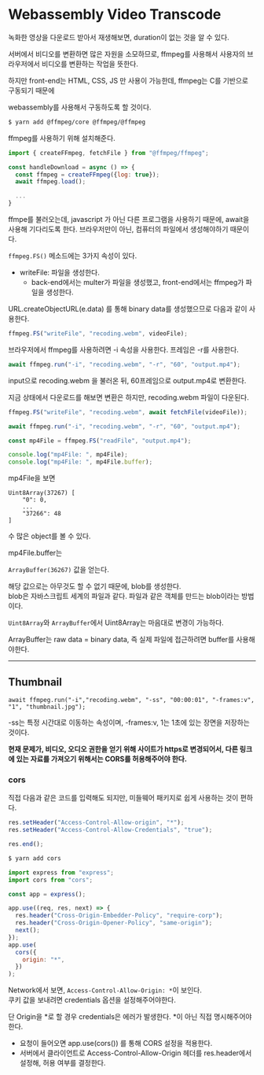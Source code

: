 # Webassembly Video Transcode

녹화한 영상을 다운로드 받아서 재생해보면, duration이 없는 것을 알 수 있다.

서버에서 비디오를 변환하면 많은 자원을 소모하므로, ffmpeg를 사용해서 사용자의 브라우저에서 비디오를 변환하는 작업을 뜻한다.

하지만 front-end는 HTML, CSS, JS 만 사용이 가능한데, ffmpeg는 C를 기반으로 구동되기 때문에

webassembly를 사용해서 구동하도록 할 것이다.

```bash
$ yarn add @ffmpeg/core @ffmpeg/@ffmpeg
```

ffmpeg를 사용하기 위해 설치해준다.

```js
import { createFFmpeg, fetchFile } from "@ffmpeg/ffmpeg";

const handleDownload = async () => {
  const ffmpeg = createFFmpeg({log: true});
  await ffmpeg.load();

  ...
}
```

ffmpe를 불러오는데, javascript 가 아닌 다른 프로그램을 사용하기 때문에, await을 사용해 기다리도록 한다. 브라우저만이 아닌, 컴퓨터의 파일에서 생성해야하기 때문이다.

`ffmpeg.FS()` 메소드에는 3가지 속성이 있다.

- writeFile: 파일을 생성한다.
  - back-end에서는 multer가 파일을 생성했고, front-end에서는 ffmpeg가 파일을 생성한다.

URL.createObjectURL(e.data) 를 통해 binary data를 생성했으므로 다음과 같이 사용한다.

```js
ffmpeg.FS("writeFile", "recoding.webm", videoFile);
```

브라우저에서 ffmpeg를 사용하려면 -i 속성을 사용한다. 프레임은 -r를 사용한다.

```js
await ffmpeg.run("-i", "recoding.webm", "-r", "60", "output.mp4");
```

input으로 recoding.webm 을 불러온 뒤, 60프레임으로 output.mp4로 변환한다.

지금 상태에서 다운로드를 해보면 변환은 하지만, recoding.webm 파일이 다운된다.

```js
ffmpeg.FS("writeFile", "recoding.webm", await fetchFile(videoFile));

await ffmpeg.run("-i", "recoding.webm", "-r", "60", "output.mp4");

const mp4File = ffmpeg.FS("readFile", "output.mp4");

console.log("mp4File: ", mp4File);
console.log("mp4File: ", mp4File.buffer);
```

mp4File을 보면

```
Uint8Array(37267) [
    "0": 0,
    ...
    "37266": 48
]
```

수 많은 object를 볼 수 있다.

mp4File.buffer는

`ArrayBuffer(36267)` 값을 얻는다.

해당 값으로는 아무것도 할 수 없기 때문에, blob를 생성한다.  
blob은 자바스크립트 세계의 파일과 같다. 파일과 같은 객체를 만드는 blob이라는 방법이다.

`Uint8Array`와 `ArrayBuffer`에서 Uint8Array는 마음대로 변경이 가능하다.

ArrayBuffer는 raw data = binary data, 즉 실제 파일에 접근하려면 buffer를 사용해야한다.

---

## Thumbnail

`await ffmpeg.run("-i","recoding.webm", "-ss", "00:00:01", "-frames:v", "1", "thumbnail.jpg");`

-ss는 특정 시간대로 이동하는 속성이며, -frames:v, 1는 1초에 있는 장면을 저장하는 것이다.

**현재 문제가, 비디오, 오디오 권한을 얻기 위해 사이트가 https로 변경되어서, 다른 링크에 있는 자료를 가져오기 위해서는 CORS를 허용해주어야 한다.**

### cors

직접 다음과 같은 코드를 입력해도 되지만, 미들웨어 패키지로 쉽게 사용하는 것이 편하다.

```js
res.setHeader("Access-Control-Allow-origin", "*");
res.setHeader("Access-Control-Allow-Credentials", "true");

res.end();
```

```bash
$ yarn add cors
```

```js
import express from "express";
import cors from "cors";

const app = express();

app.use((req, res, next) => {
  res.header("Cross-Origin-Embedder-Policy", "require-corp");
  res.header("Cross-Origin-Opener-Policy", "same-origin");
  next();
});
app.use(
  cors({
    origin: "*",
  })
);
```

Network에서 보면, `Access-Control-Allow-Origin: *`이 보인다.  
쿠키 값을 보내려면 credentials 옵션을 설정해주어야한다.

단 Origin을 *로 할 경우 credentials은 에러가 발생한다. *이 아닌 직접 명시해주어야 한다.

- 요청이 들어오면 app.use(cors()) 를 통해 CORS 설정을 적용한다.
- 서버에서 클라이언트로 Access-Control-Allow-Origin 헤더를 res.header에서 설정해, 허용 여부를 결정한다.

